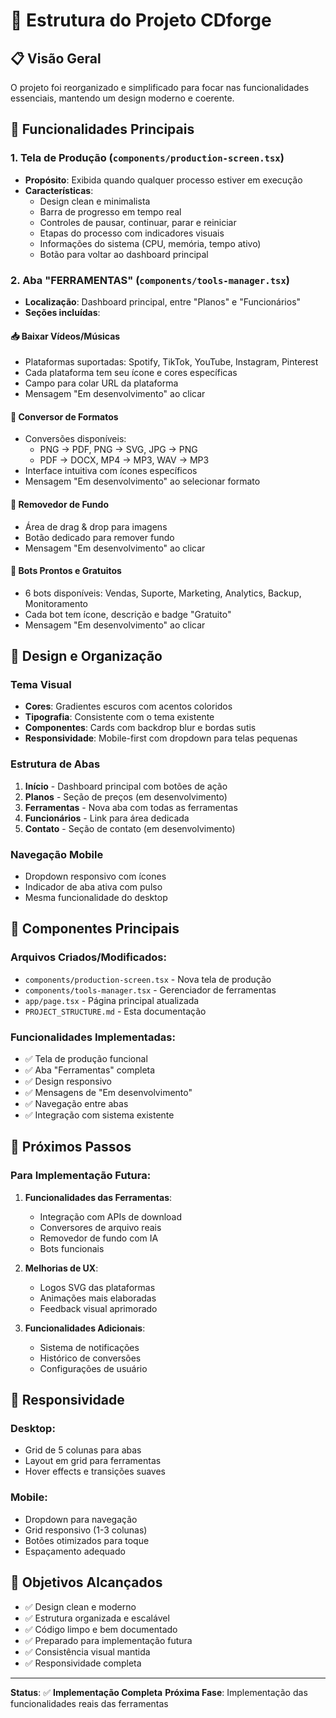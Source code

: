 # 🚀 Estrutura do Projeto CDforge

## 📋 Visão Geral

O projeto foi reorganizado e simplificado para focar nas funcionalidades essenciais, mantendo um design moderno e coerente.

## 🎯 Funcionalidades Principais

### 1. **Tela de Produção** (`components/production-screen.tsx`)
- **Propósito**: Exibida quando qualquer processo estiver em execução
- **Características**:
  - Design clean e minimalista
  - Barra de progresso em tempo real
  - Controles de pausar, continuar, parar e reiniciar
  - Etapas do processo com indicadores visuais
  - Informações do sistema (CPU, memória, tempo ativo)
  - Botão para voltar ao dashboard principal

### 2. **Aba "FERRAMENTAS"** (`components/tools-manager.tsx`)
- **Localização**: Dashboard principal, entre "Planos" e "Funcionários"
- **Seções incluídas**:

#### 📥 **Baixar Vídeos/Músicas**
- Plataformas suportadas: Spotify, TikTok, YouTube, Instagram, Pinterest
- Cada plataforma tem seu ícone e cores específicas
- Campo para colar URL da plataforma
- Mensagem "Em desenvolvimento" ao clicar

#### 🔄 **Conversor de Formatos**
- Conversões disponíveis:
  - PNG → PDF, PNG → SVG, JPG → PNG
  - PDF → DOCX, MP4 → MP3, WAV → MP3
- Interface intuitiva com ícones específicos
- Mensagem "Em desenvolvimento" ao selecionar formato

#### 🎨 **Removedor de Fundo**
- Área de drag & drop para imagens
- Botão dedicado para remover fundo
- Mensagem "Em desenvolvimento" ao clicar

#### 🤖 **Bots Prontos e Gratuitos**
- 6 bots disponíveis: Vendas, Suporte, Marketing, Analytics, Backup, Monitoramento
- Cada bot tem ícone, descrição e badge "Gratuito"
- Mensagem "Em desenvolvimento" ao clicar

## 🎨 Design e Organização

### **Tema Visual**
- **Cores**: Gradientes escuros com acentos coloridos
- **Tipografia**: Consistente com o tema existente
- **Componentes**: Cards com backdrop blur e bordas sutis
- **Responsividade**: Mobile-first com dropdown para telas pequenas

### **Estrutura de Abas**
1. **Início** - Dashboard principal com botões de ação
2. **Planos** - Seção de preços (em desenvolvimento)
3. **Ferramentas** - Nova aba com todas as ferramentas
4. **Funcionários** - Link para área dedicada
5. **Contato** - Seção de contato (em desenvolvimento)

### **Navegação Mobile**
- Dropdown responsivo com ícones
- Indicador de aba ativa com pulso
- Mesma funcionalidade do desktop

## 🔧 Componentes Principais

### **Arquivos Criados/Modificados**:
- `components/production-screen.tsx` - Nova tela de produção
- `components/tools-manager.tsx` - Gerenciador de ferramentas
- `app/page.tsx` - Página principal atualizada
- `PROJECT_STRUCTURE.md` - Esta documentação

### **Funcionalidades Implementadas**:
- ✅ Tela de produção funcional
- ✅ Aba "Ferramentas" completa
- ✅ Design responsivo
- ✅ Mensagens de "Em desenvolvimento"
- ✅ Navegação entre abas
- ✅ Integração com sistema existente

## 🚀 Próximos Passos

### **Para Implementação Futura**:
1. **Funcionalidades das Ferramentas**:
   - Integração com APIs de download
   - Conversores de arquivo reais
   - Removedor de fundo com IA
   - Bots funcionais

2. **Melhorias de UX**:
   - Logos SVG das plataformas
   - Animações mais elaboradas
   - Feedback visual aprimorado

3. **Funcionalidades Adicionais**:
   - Sistema de notificações
   - Histórico de conversões
   - Configurações de usuário

## 📱 Responsividade

### **Desktop**:
- Grid de 5 colunas para abas
- Layout em grid para ferramentas
- Hover effects e transições suaves

### **Mobile**:
- Dropdown para navegação
- Grid responsivo (1-3 colunas)
- Botões otimizados para toque
- Espaçamento adequado

## 🎯 Objetivos Alcançados

- ✅ Design clean e moderno
- ✅ Estrutura organizada e escalável
- ✅ Código limpo e bem documentado
- ✅ Preparado para implementação futura
- ✅ Consistência visual mantida
- ✅ Responsividade completa

---

**Status**: ✅ **Implementação Completa**
**Próxima Fase**: Implementação das funcionalidades reais das ferramentas


